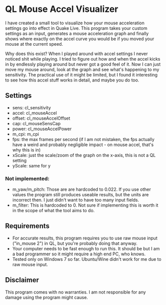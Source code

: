 # QL Mouse Accel Visualizer

I have created a small tool to visualize how your mouse acceleration settings go into effect in Quake Live. This program takes your custom settings as an input, generates a mouse acceleration graph and finally shows where exactly on the accel curve you would be if you moved your mouse at the current speed.

Why does this exist?
When I played around with accel settings I never noticed shit while playing. I tried to figure out how and when the accel kicks in by endlessly playing around but never got a good feel of it. Now I can just move my mouse around, look at the graph and see what's happening to my sensitivity. The practical use of it might be limited, but I found it interesting to see how this accel stuff works in detail, and maybe you do too.

## Settings

- sens: cl_sensitivity
- accel: cl_mouseAccel
- offset: cl_mouseAccelOffset
- cap: cl_mouseSensCap
- power: cl_mouseAccelPower
- m_cpi: m_cpi
- fps: the max frames per second (if I am not mistaken, the fps actually have a weird and probably negligible impact - on mouse accel, that's why this is in)
- xScale: just the scale/zoom of the graph on the x-axis, this is not a QL setting
- yScale: same for y

### Not implemented:
- m_yaw/m_pitch: Those are are hardcoded to 0.022. If you use other values the program still produces useable results, but the units are incorrect then. I just didn't want to have too many input fields.
- m_filter: This is hardcoded to 0. Not sure if implementing this is worth it in the scope of what the tool aims to do.

## Requirements

- For accurate results, this program requires you to use raw mouse input ("in_mouse 2") in QL, but you're probably doing that anyway.
- Your computer needs to be fast enough to run this. It should be but I am a bad programmer so it might require a high end PC, who knows.
- Tested only on Windows 7 so far. Ubuntu/Wine didn't work for me due to raw mouse input.

## Disclaimer

This program comes with no warranties. I am not responsible for any damage using the program might cause.
